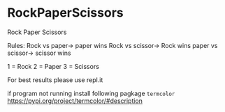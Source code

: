# RockPaperScissors
Rock Paper Scissors


Rules:
Rock vs paper-> paper wins
Rock vs scissor-> Rock wins
paper vs scissor-> scissor wins

 1 = Rock
 2 = Paper
 3 = Scissors

 For best results please use repl.it

 if program not running install following pagkage `termcolor`
 https://pypi.org/project/termcolor/#description
